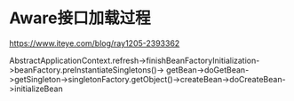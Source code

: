 # Aware接口加载过程
https://www.iteye.com/blog/ray1205-2393362

AbstractApplicationContext.refresh->finishBeanFactoryInitialization->beanFactory.preInstantiateSingletons()->
getBean->doGetBean->getSingleton->singletonFactory.getObject()->createBean->doCreateBean->initializeBean

